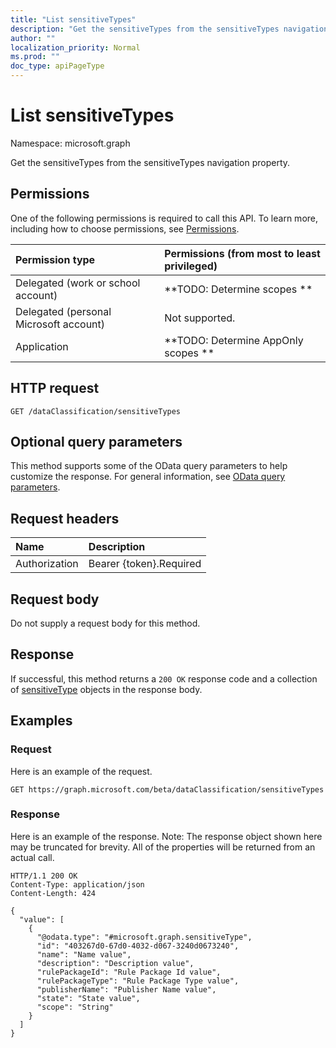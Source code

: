 ```yaml
---
title: "List sensitiveTypes"
description: "Get the sensitiveTypes from the sensitiveTypes navigation property."
author: ""
localization_priority: Normal
ms.prod: ""
doc_type: apiPageType
---
```


# List sensitiveTypes

Namespace: microsoft.graph

Get the sensitiveTypes from the sensitiveTypes navigation property.

## Permissions
One of the following permissions is required to call this API. To learn more, including how to choose permissions, see [Permissions](/concepts/permissions-reference.md).

|Permission type|Permissions (from most to least privileged)|
|:---|:---|
|Delegated (work or school account)|**TODO: Determine scopes **|
|Delegated (personal Microsoft account)|Not supported.|
|Application|**TODO: Determine AppOnly scopes **|

## HTTP request
<!-- {
  "blockType": "ignored"
}
-->
``` http
GET /dataClassification/sensitiveTypes
```

## Optional query parameters
This method supports some of the OData query parameters to help customize the response. For general information, see [OData query parameters](/graph/query-parameters).

## Request headers
|Name|Description|
|:---|:---|
|Authorization|Bearer {token}.Required|

## Request body
Do not supply a request body for this method.

## Response
If successful, this method returns a `200 OK` response code and a collection of [sensitiveType](../resources/sensitivetype.md) objects in the response body.

## Examples

### Request
Here is an example of the request.
<!-- {
  "blockType": "request",
  "name": "get_sensitivetype"
}
-->
``` http
GET https://graph.microsoft.com/beta/dataClassification/sensitiveTypes
```

### Response
Here is an example of the response. Note: The response object shown here may be truncated for brevity. All of the properties will be returned from an actual call.
<!-- {
  "blockType": "response",
  "truncated": true,
  "@odata.type": "collection(microsoft.graph.sensitivetype)"
}
-->
``` http
HTTP/1.1 200 OK
Content-Type: application/json
Content-Length: 424

{
  "value": [
    {
      "@odata.type": "#microsoft.graph.sensitiveType",
      "id": "403267d0-67d0-4032-d067-3240d0673240",
      "name": "Name value",
      "description": "Description value",
      "rulePackageId": "Rule Package Id value",
      "rulePackageType": "Rule Package Type value",
      "publisherName": "Publisher Name value",
      "state": "State value",
      "scope": "String"
    }
  ]
}
```

